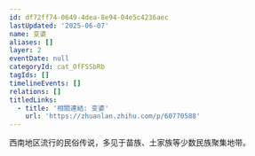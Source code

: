 ```yaml
---
id: df72ff74-0649-4dea-8e94-04e5c4236aec
lastUpdated: '2025-06-07'
name: 变婆
aliases: []
layer: 2
eventDate: null
categoryId: cat_OfFSSbRb
tagIds: []
timelineEvents: []
relations: []
titledLinks:
  - title: '相關連結: 变婆'
    url: 'https://zhuanlan.zhihu.com/p/60770588'
---
```

西南地区流行的民俗传说，多见于苗族、土家族等少数民族聚集地带。
